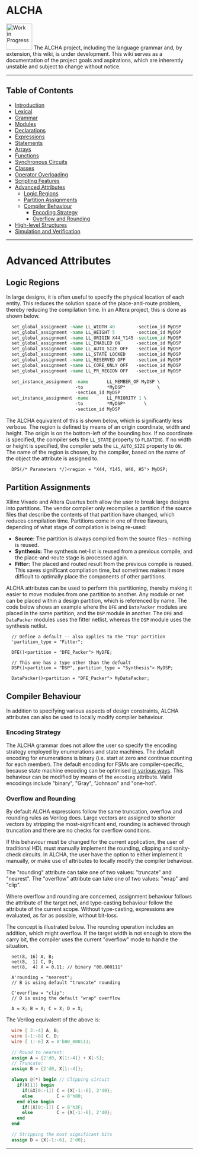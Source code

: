 # ALCHA

<img src="https://openclipart.org/download/3850/dchandlr-dchandlr-work.svg" height="70" alt="Work in Progress"/>
The ALCHA project, including the language grammar and, by extension, this
wiki, is under development.  This wiki serves as a documentation of the
project goals and aspirations, which are inherently unstable and subject to
change without notice.

--------------------------------------------------------------------------------

## Table of Contents

- [Introduction](Introduction.md)
- [Lexical](Lexical.md)
- [Grammar](Grammar.md)
- [Modules](Modules.md)
- [Declarations](Declarations.md)
- [Expressions](Expressions.md)
- [Statements](Statements.md)
- [Arrays](Arrays.md)
- [Functions](Functions.md)
- [Synchronous Circuits](SynchronousCircuits.md)
- [Classes](Classes.md)
- [Operator Overloading](OperatorOverloading.md)
- [Scripting Features](Scripting.md)
- [Advanced Attributes](AdvancedAttributes.md#advanced-attributes)
  - [Logic Regions](#logic-regions)
  - [Partition Assignments](#partition-assignments)
  - [Compiler Behaviour](#compiler-behaviour)
    - [Encoding Strategy](#encoding-strategy)
    - [Overflow and Rounding](#overflow-and-rounding)
- [High-level Structures](HighLevelStructures.md)
- [Simulation and Verification](Simulation.md)

--------------------------------------------------------------------------------

# Advanced Attributes

## Logic Regions

In large designs, it is often useful to specify the physical location of each
entity.  This reduces the solution space of the place-and-route problem,
thereby reducing the compilation time.  In an Altera project, this is done as
shown below.

```tcl
  set_global_assignment -name LL_WIDTH 40        -section_id MyDSP
  set_global_assignment -name LL_HEIGHT 5        -section_id MyDSP
  set_global_assignment -name LL_ORIGIN X44_Y145 -section_id MyDSP
  set_global_assignment -name LL_ENABLED ON      -section_id MyDSP
  set_global_assignment -name LL_AUTO_SIZE OFF   -section_id MyDSP
  set_global_assignment -name LL_STATE LOCKED    -section_id MyDSP
  set_global_assignment -name LL_RESERVED OFF    -section_id MyDSP
  set_global_assignment -name LL_CORE_ONLY OFF   -section_id MyDSP
  set_global_assignment -name LL_PR_REGION OFF   -section_id MyDSP

  set_instance_assignment -name       LL_MEMBER_OF MyDSP \
                          -to         *MyDSP*            \
                          -section_id MyDSP
  set_instance_assignment -name       LL_PRIORITY 1 \
                          -to         *MyDSP*       \
                          -section_id MyDSP
```

The ALCHA equivalent of this is shown below, which is significantly less
verbose.  The region is defined by means of an origin coordinate, width and
height.  The origin is on the bottom-left of the bounding box.  If no
coordinate is specified, the compiler sets the `LL_STATE` property to
`FLOATING`.  If no width or height is specified, the compiler sets the
`LL_AUTO_SIZE` property to `ON`.  The name of the region is chosen, by the
compiler, based on the name of the object the attribute is assigned to.

```alcha
  DPS(/* Parameters */)<region = "X44, Y145, W40, H5"> MyDSP;
```

## Partition Assignments

Xilinx Vivado and Altera Quartus both allow the user to break large designs
into partitions.  The vendor compiler only recompiles a partition if the
source files that describe the contents of that partition have changed, which
reduces compilation time.  Partitions come in one of three flavours, depending
of what stage of compilation is being re-used:

- **Source:**    The partition is always compiled from the source files &ndash;
                 nothing is reused.
- **Synthesis:** The synthesis net-list is reused from a previous compile, and
                 the place-and-route stage is processed again.
- **Fitter:**    The placed and routed result from the previous compile is
                 reused.  This saves significant compilation time, but
                 sometimes makes it more difficult to optimally place the
                 components of other partitions.

ALCHA attributes can be used to perform this partitioning, thereby making it
easier to move modules from one partition to another.  Any module or net can
be placed within a design partition, which is referenced by name.  The code
below shows an example where the `DFE` and `DataPacker` modules are placed in
the same partition, and the `DSP` module in another.  The `DFE` and
`DataPacker` modules uses the fitter netlist, whereas the `DSP` module uses
the synthesis netlist.

```alcha
  // Define a default -- also applies to the "Top" partition
  'partition_type = "Fitter";

  DFE()<partition = "DFE_Packer"> MyDFE;

  // This one has a type other than the defualt
  DSP()<partition = "DSP", partition_type = "Synthesis"> MyDSP;

  DataPacker()<partition = "DFE_Packer"> MyDataPacker;
```

## Compiler Behaviour

In addition to specifying various aspects of design constraints, ALCHA
attributes can also be used to locally modify compiler behaviour.

### Encoding Strategy

The ALCHA grammar does not allow the user so specify the encoding strategy
employed by enumerations and state machines.  The default encoding for
enumerations is binary (i.e. start at zero and continue counting for each
member).  The default encoding for FSMs are compiler-specific, because state
machine encoding can be optimised [in various ways][Shubert].  This behaviour
can be modified by means of the `encoding` attribute.  Valid encodings include
"binary", "Gray", "Johnson" and "one-hot".

### Overflow and Rounding

By default ALCHA expressions follow the same truncation, overflow and rounding
rules as Verilog does.  Large vectors are assigned to shorter vectors by
stripping the most-significant end, rounding is achieved through truncation
and there are no checks for overflow conditions.

If this behaviour must be changed for the current application, the user of
traditional HDL must manually implement the rounding, clipping and
sanity-check circuits.  In ALCHA, the user have the option to either implement
it manually, or make use of attributes to locally modify the compiler behaviour.

The "rounding" attribute can take one of two values: "truncate" and
"nearest".  The "overflow" attribute can take one of two values:
"wrap" and "clip".

Where overflow and rounding are concerned, assignment behaviour follows the
attribute of the target net, and type-casting behaviour follow the attribute
of the current scope.  Without type-casting, expressions are evaluated, as far
as possible, without bit-loss.

The concept is illustrated below.  The rounding operation includes an
addition, which might overflow.  If the target width is not enough to store
the carry bit, the compiler uses the current "overflow" mode to handle the
situation.

```alcha
  net(8, 16) A, B;
  net(8,  1) C, D;
  net(8,  4) X = 0.11; // binary "00.000111"

  A'rounding = "nearest";
  // B is using default "truncate" rounding

  C'overflow = "clip";
  // D is using the default "wrap" overflow

  A = X; B = X; C = X; D = X;
```

The Verilog equivalent of the above is:

```verilog
  wire [ 3:-4] A, B;
  wire [-1:-8] C, D;
  wire [ 1:-6] X = 8'b00_000111;

  // Round to nearest:
  assign A = {2'd0, X[1:-4]} + X[-5];
  // Truncate:
  assign B = {2'd0, X[1:-4]};

  always @(*) begin // Clipping circuit
    if(X[1]) begin
      if(&X[0:-1]) C = {X[-1:-6], 2'd0};
      else         C = 8'h80;
    end else begin
      if(|X[0:-1]) C = 8'h3F;
      else         C = {X[-1:-6], 2'd0};
    end
  end

  // Stripping the most significant bits
  assign D = {X[-1:-6], 2'd0};
```

--------------------------------------------------------------------------------

[Shubert]: http://users.etech.haw-hamburg.de/users/schubert/dsy/Notes/DigSys6.pdf
